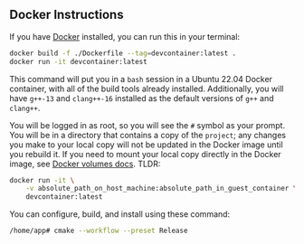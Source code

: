 ## Docker Instructions

If you have [Docker](https://www.docker.com/) installed, you can run this
in your terminal:

```bash
docker build -f ./Dockerfile --tag=devcontainer:latest .
docker run -it devcontainer:latest
```

This command will put you in a `bash` session in a Ubuntu 22.04 Docker container,
with all of the build tools already installed.
Additionally, you will have `g++-13` and `clang++-16` installed as the default
versions of `g++` and `clang++`.

You will be logged in as root, so you will see the `#` symbol as your prompt.
You will be in a directory that contains a copy of the `project`;
any changes you make to your local copy will not be updated in the Docker image
until you rebuild it.
If you need to mount your local copy directly in the Docker image, see
[Docker volumes docs](https://docs.docker.com/storage/volumes/).
TLDR:

```bash
docker run -it \
	-v absolute_path_on_host_machine:absolute_path_in_guest_container \
	devcontainer:latest
```

You can configure, build, and install using these command:

```bash
/home/app# cmake --workflow --preset Release
```
